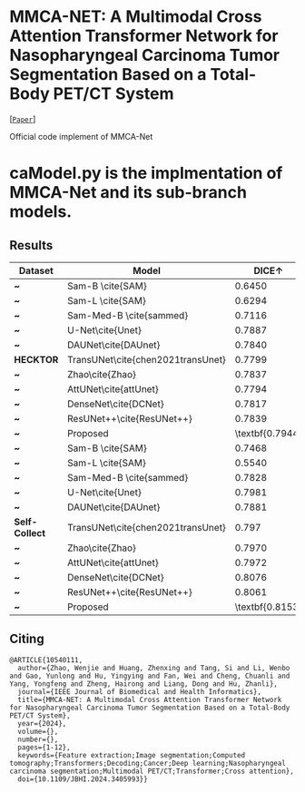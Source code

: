 # MMCA-NET: A Multimodal Cross Attention Transformer Network for Nasopharyngeal Carcinoma Tumor Segmentation Based on a Total-Body PET/CT System
[[`Paper`](https://doi.org/10.1109/JBHI.2024.3405993)]

Official code implement of MMCA-Net
# caModel.py is the implmentation of MMCA-Net and its sub-branch models.

## Results
| **Dataset**      | **Model**                         | **DICE$\uparrow$** | **HD95$\downarrow$** | **VOE$\downarrow$** | **RVD$\downarrow$** |
|------------------|-----------------------------------|--------------------|----------------------|---------------------|---------------------|
| **~**            | Sam-B \cite{SAM}                  | 0.6450             | 14.7267              | 0.3717              | 0.8935              |
| **~**            | Sam-L \cite{SAM}                  | 0.6294             | 14.3043              | 0.4078              | 1.0333              |
| **~**            | Sam-Med-B \cite{sammed}           | 0.7116             | 8.7302               | 0.2767              | 0.3136              |
| **~**            | U-Net\cite{Unet}                  | 0.7887             | 4.2196               | 0.2113              | 0.1528              |
| **~**            | DAUNet\cite{DAUnet}               | 0.7840             | 5.1349               | 0.2160              | 0.1339              |
| **HECKTOR**      | TransUNet\cite{chen2021transUnet} | 0.7799             | 5.7205               | 0.2201              | 0.1664              |
| **~**            | Zhao\cite{Zhao}                   | 0.7837             | 4.5817               | 0.2163              | 0.1923              |
| **~**            | AttUNet\cite{attUnet}             | 0.7794             | 8.1697               | 0.2206              | 0.2032              |
| **~**            | DenseNet\cite{DCNet}              | 0.7817             | 4.5893               | 0.2183              | 0.1755              |
| **~**            | ResUNet++\cite{ResUNet++}         | 0.7839             | 4.0542               | 0.2161              | 0.1841              |
| **~**            | Proposed                          | \textbf{0.7944}    | \textbf{3.9450}      | \textbf{0.2056}     | \textbf{0.1113}     |
| **~**            | Sam-B \cite{SAM}                  | 0.7468             | 12.7546              | 0.5250              | 0.9715              |
| **~**            | Sam-L \cite{SAM}                  | 0.5540             | 21.1386              | 0.4953              | 0.8624              |
| **~**            | Sam-Med-B \cite{sammed}           | 0.7828             | 11.2839              | 0.4788              | 0.9684              |
| **~**            | U-Net\cite{Unet}                  | 0.7981             | 10.9227              | 0.2019              | 0.5484              |
| **~**            | DAUNet\cite{DAUnet}               | 0.7881             | 12.2515              | 0.2119              | 0.5756              |
| **Self-Collect** | TransUNet\cite{chen2021transUnet} | 0.797              | 11.945               | 0.2034              | 0.5190              |
| **~**            | Zhao\cite{Zhao}                   | 0.7970             | 11.0422              | 0.2029              | 0.5402              |
| **~**            | AttUNet\cite{attUnet}             | 0.7972             | 10.7563              | 0.2028              | 0.5449              |
| **~**            | DenseNet\cite{DCNet}              | 0.8076             | 12.2831              | 0.1924              | 0.5403              |
| **~**            | ResUNet++\cite{ResUNet++}         | 0.8061             | 12.1215              | 0.1939              | 0.6771              |
| **~**            | Proposed                          | \textbf{0.8153}    | \textbf{9.9860}      | \textbf{0.1847}     | \textbf{0.4998}     |


## Citing

```
@ARTICLE{10540111,
  author={Zhao, Wenjie and Huang, Zhenxing and Tang, Si and Li, Wenbo and Gao, Yunlong and Hu, Yingying and Fan, Wei and Cheng, Chuanli and Yang, Yongfeng and Zheng, Hairong and Liang, Dong and Hu, Zhanli},
  journal={IEEE Journal of Biomedical and Health Informatics}, 
  title={MMCA-NET: A Multimodal Cross Attention Transformer Network for Nasopharyngeal Carcinoma Tumor Segmentation Based on a Total-Body PET/CT System}, 
  year={2024},
  volume={},
  number={},
  pages={1-12},
  keywords={Feature extraction;Image segmentation;Computed tomography;Transformers;Decoding;Cancer;Deep learning;Nasopharyngeal carcinoma segmentation;Multimodal PET/CT;Transformer;Cross attention},
  doi={10.1109/JBHI.2024.3405993}}

```
